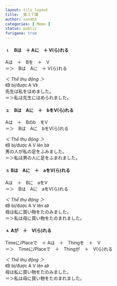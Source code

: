 ```yaml
---
layout: tils_layout
title:  第３７課
author: sondh5
categories: [ Memo ]
status: public
furigana: true
---
```


#### ⒈　Bは　＋ Aに　＋ V(ら)れる
Aは　＋　Bを　＋　V  
＝＞　<ct>Bは　Aに　＋ V(ら)れる</ct>  

*＜ Thể thụ động ＞*  
《B bị/được A V》  
先生は私をほめました。  
＝＞私は先生にほめられました。  

#### ⒉　Bは　Aに　＋　bをV(ら)れる
Aは　＋　Bのb　をV  
＝＞　<ct>Bは　Aに　bをV(ら)れる</ct>  

*＜ Thể thụ động ＞*  
《B bị/được A V lên b》  
男の人が私の足をふみました。  
＝＞私は男の人に足をふまれました。  

#### ⒊ Bは　Aに　＋　aをV(ら)れる
Aは　＋　Bに　aをV  
＝＞　<ct>Bは　Aに　aをV(ら)れる</ct>  

*＜ Thể thụ động ＞*  
《B bị/được A V lên a》  
母は私に買い物をたのみました。  
＝＞私は母に買い物をたのまれました。  

#### ⒋ Aが　＋　V(ら)れる
Timeに/Placeで　＋ Aは　＋　Thingを　＋　V  
＝＞　<ct>Timeに/Placeで　＋　Thingが　＋　V(ら)れる</ct>  

*＜ Thể thụ động ＞*  
《B bị/được A V lên a》  
母は私に買い物をたのみました。  
＝＞私は母に買い物をたのまれました。  
